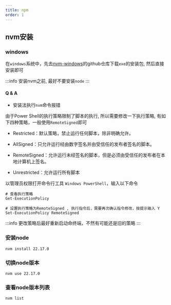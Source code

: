 ```yaml
---
title: npm
order: 1
---
```


## nvm安装

### windows

在`windows`系统中，先去[nvm-windows](https://github.com/coreybutler/nvm-windows/releases)的github仓库下载`exe`的安装包, 然后直接安装即可

:::info
安装nvm之前, 最好不要安装`node`
:::


#### Q & A

- 安装法执行`nvm`命令报错

由于Power Shell的执行策略限制了脚本的执行, 所以需要修改一下执行策略, 有如下四种策略，一般使用`RemoteSigned`即可

- Restricted：默认策略，禁止运行任何脚本，除非明确允许。

- AllSigned：只允许运行经由数字签名并由受信任的发布者签名的脚本。

- RemoteSigned：允许运行未经签名的脚本，但是必须由受信任的发布者在本地计算机上签名。

- Unrestricted：允许运行所有脚本


以管理员权限打开命令行工具 `Windows PowerShell`，输入以下命令

```shell
# 查看执行策略
Get-ExecutionPolicy

# 设置执行策略为RemoteSigned , 执行指令后，需要再次确认指令修改，按提示输入 Y
Set-ExecutionPolicy RemoteSigned
```

:::info
更改策略后最好重新启动命终端，不然有可能还是旧的策略
:::


### 安装node

```shell
nvm install 22.17.0
```

### 切换node版本

```shell
nvm use 22.17.0
```

### 查看node版本列表

```shell
nvm list
```
